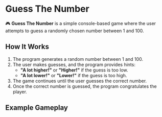 # Guess The Number

🎮 **Guess The Number** is a simple console-based game where the user attempts to guess a randomly chosen number between 1 and 100.

## How It Works

1. The program generates a random number between 1 and 100.
2. The user makes guesses, and the program provides hints:
   - **"A lot higher!"** or **"Higher!"** if the guess is too low.
   - **"A lot lower!"** or **"Lower!"** if the guess is too high.
3. The game continues until the user guesses the correct number.
4. Once the correct number is guessed, the program congratulates the player.

## Example Gameplay
